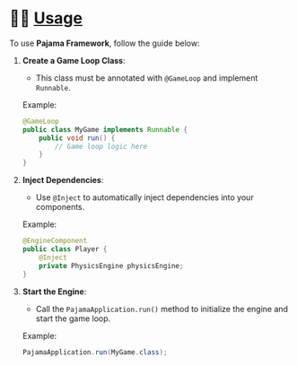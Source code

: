 # 🧑‍💻 [Usage](docs/usage.md)

To use **Pajama Framework**, follow the guide below:

1. **Create a Game Loop Class**:
    - This class must be annotated with `@GameLoop` and implement `Runnable`.

   Example:
   ```java
   @GameLoop
   public class MyGame implements Runnable {
       public void run() {
           // Game loop logic here
       }
   }
   ```

2. **Inject Dependencies**:
    - Use `@Inject` to automatically inject dependencies into your components.

   Example:
   ```java
   @EngineComponent
   public class Player {
       @Inject
       private PhysicsEngine physicsEngine;
   }
   ```

3. **Start the Engine**:
    - Call the `PajamaApplication.run()` method to initialize the engine and start the game loop.

   Example:
   ```java
   PajamaApplication.run(MyGame.class);
   ```
